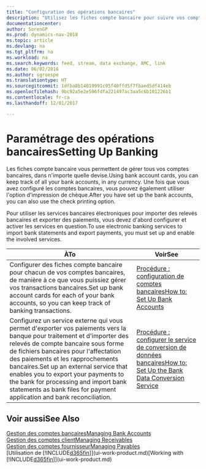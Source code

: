 ```yaml
---
title: "Configuration des opérations bancaires"
description: "Utilisez les fiches compte bancaire pour suivre vos comptes bancaires et paramétrer le flux bancaire pour échanger des données."
documentationcenter: 
author: SorenGP
ms.prod: dynamics-nav-2018
ms.topic: article
ms.devlang: na
ms.tgt_pltfrm: na
ms.workload: na
ms.search.keywords: feed, stream, data exchange, AMC, link
ms.date: 06/02/2016
ms.author: sgroespe
ms.translationtype: HT
ms.sourcegitcommit: 1dfba8b14019991c95f40ffd5f7fbaed5df414eb
ms.openlocfilehash: 9bc92a5e2e506fdfa221497ac3aa5c6b101226b1
ms.contentlocale: fr-ca
ms.lasthandoff: 12/01/2017

---
```

# <a name="setting-up-banking"></a><span data-ttu-id="62ab8-103">Paramétrage des opérations bancaires</span><span class="sxs-lookup"><span data-stu-id="62ab8-103">Setting Up Banking</span></span>
<span data-ttu-id="62ab8-104">Les fiches compte bancaire vous permettent de gérer tous vos comptes bancaires, dans n'importe quelle devise.</span><span class="sxs-lookup"><span data-stu-id="62ab8-104">Using bank account cards, you can keep track of all your bank accounts, in any currency.</span></span> <span data-ttu-id="62ab8-105">Une fois que vous avez configuré les comptes bancaires, vous pouvez également utiliser l'option d'impression de chèque.</span><span class="sxs-lookup"><span data-stu-id="62ab8-105">After you have set up the bank accounts, you can also use the check printing option.</span></span>

<span data-ttu-id="62ab8-106">Pour utiliser les services bancaires électroniques pour importer des relevés bancaires et exporter des paiements, vous devez d'abord configurer et activer les services en question.</span><span class="sxs-lookup"><span data-stu-id="62ab8-106">To use electronic banking services to import bank statements and  export payments, you must set up and enable the involved services.</span></span>

| <span data-ttu-id="62ab8-107">À</span><span class="sxs-lookup"><span data-stu-id="62ab8-107">To</span></span> | <span data-ttu-id="62ab8-108">Voir</span><span class="sxs-lookup"><span data-stu-id="62ab8-108">See</span></span> |
| --- | --- |
| <span data-ttu-id="62ab8-109">Configurer des fiches compte bancaire pour chacun de vos comptes bancaires, de manière à ce que vous puissiez gérer vos transactions bancaires.</span><span class="sxs-lookup"><span data-stu-id="62ab8-109">Set up bank account cards for each of your bank accounts, so you can keep track of banking transactions.</span></span> |[<span data-ttu-id="62ab8-110">Procédure : configuration de comptes bancaires</span><span class="sxs-lookup"><span data-stu-id="62ab8-110">How to: Set Up Bank Accounts</span></span>](bank-how-setup-bank-accounts.md) |
| <span data-ttu-id="62ab8-111">Configurez un service externe qui vous permet d'exporter vos paiements vers la banque pour traitement et d'importer des relevés de compte bancaire sous forme de fichiers bancaires pour l'affectation des paiements et les rapprochements bancaires.</span><span class="sxs-lookup"><span data-stu-id="62ab8-111">Set up an external service that enables you to export your payments to the bank for processing  and import bank statements as bank files for payment application and bank reconciliation.</span></span> |[<span data-ttu-id="62ab8-112">Procédure : configurer le service de conversion de données bancaires</span><span class="sxs-lookup"><span data-stu-id="62ab8-112">How to: Set Up the Bank Data Conversion Service</span></span>](bank-how-setup-bank-data-conversion-service.md) |

## <a name="see-also"></a><span data-ttu-id="62ab8-113">Voir aussi</span><span class="sxs-lookup"><span data-stu-id="62ab8-113">See Also</span></span>
[<span data-ttu-id="62ab8-114">Gestion des comptes bancaires</span><span class="sxs-lookup"><span data-stu-id="62ab8-114">Managing Bank Accounts</span></span>](bank-manage-bank-accounts.md)  
[<span data-ttu-id="62ab8-115">Gestion des comptes client</span><span class="sxs-lookup"><span data-stu-id="62ab8-115">Managing Receivables</span></span>](receivables-manage-receivables.md)  
[<span data-ttu-id="62ab8-116">Gestion des comptes fournisseur</span><span class="sxs-lookup"><span data-stu-id="62ab8-116">Managing Payables</span></span>](payables-manage-payables.md)  
<span data-ttu-id="62ab8-117">[Utilisation de [!INCLUDE[d365fin](includes/d365fin_md.md)]](ui-work-product.md)</span><span class="sxs-lookup"><span data-stu-id="62ab8-117">[Working with [!INCLUDE[d365fin](includes/d365fin_md.md)]](ui-work-product.md)</span></span>

